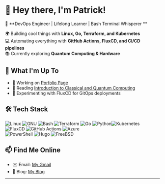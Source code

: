# 👋 Hey there, I'm Patrick!  

🚀 **DevOps Engineer | Lifelong Learner | Bash Terminal Whisperer **  

🌍 Building cool things with **Linux, Go, Terraform, and Kubernetes**  
💻 Automating everything with **GitHub Actions, FluxCD, and CI/CD pipelines**  
📚 Currently exploring **Quantum Computing & Hardware**  

## 🌱 What I'm Up To  
- 🔭 Working on [Porfolio Page](https://patricknelson-devops.net)  
- 📖 Reading [Introduction to Classical and Quantum Computing](https://www.amazon.com/dp/B09QP2ML3P?psc=1&language=en_US)  
- 🚢 Experimenting with FluxCD for GitOps deployments
  
## 🛠️ Tech Stack   
![Linux](https://img.shields.io/badge/-Linux-FCC624?logo=linux&logoColor=black&style=flat) ![GNU](https://img.shields.io/badge/-GNU-333?logo=gnu&logoColor=white&style=flat)  ![Bash](https://img.shields.io/badge/-Bash-121011?logo=gnubash&logoColor=white&style=flat) ![Terraform](https://img.shields.io/badge/-Terraform-623CE4?logo=terraform&logoColor=white&style=flat)  ![Go](https://img.shields.io/badge/-Go-00ADD8?logo=go&logoColor=white&style=flat) ![Python](https://img.shields.io/badge/-Python-3776AB?logo=python&logoColor=white&style=flat)![Kubernetes](https://img.shields.io/badge/-Kubernetes-326CE5?logo=kubernetes&logoColor=white&style=flat)  ![FluxCD](https://img.shields.io/badge/-FluxCD-0065A9?logo=fluxcd&logoColor=white&style=flat) ![GitHub Actions](https://img.shields.io/badge/-GitHub_Actions-2088FF?logo=github-actions&logoColor=white&style=flat)   ![Azure](https://img.shields.io/badge/-Azure-0078D4?logo=microsoftazure&logoColor=white&style=flat)  
![PowerShell](https://img.shields.io/badge/-PowerShell-5391FE?logo=powershell&logoColor=white&style=flat)  ![Hugo](https://img.shields.io/badge/-Hugo-ff4088?logo=hugo&logoColor=white&style=flat)
![FreeBSD](https://img.shields.io/badge/-FreeBSD-AB2B28?logo=freebsd&logoColor=white&style=flat)  

## 📫 Find Me Online  
- ✉️ Email: [My Gmail](mailto:patnelson2022@gmail.com)  
- 📝 Blog: [My Blog](https://patricknelson-devops.net)  

---

